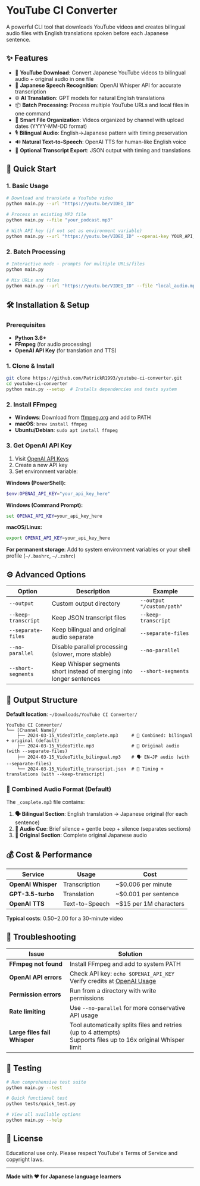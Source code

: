 # YouTube CI Converter

A powerful CLI tool that downloads YouTube videos and creates bilingual audio files with English translations spoken before each Japanese sentence.

## ✨ Features

- 🎵 **YouTube Download**: Convert Japanese YouTube videos to bilingual audio + original audio in one file
- 🎌 **Japanese Speech Recognition**: OpenAI Whisper API for accurate transcription
- 🌐 **AI Translation**: GPT models for natural English translations
- 📦 **Batch Processing**: Process multiple YouTube URLs and local files in one command
- 📁 **Smart File Organization**: Videos organized by channel with upload dates (YYYY-MM-DD format)
- 🎙️ **Bilingual Audio**: English→Japanese pattern with timing preservation
- 🔊 **Natural Text-to-Speech**: OpenAI TTS for human-like English voice
- 📄 **Optional Transcript Export**: JSON output with timing and translations

## 🚀 Quick Start

### 1. Basic Usage
```bash
# Download and translate a YouTube video
python main.py --url "https://youtu.be/VIDEO_ID"

# Process an existing MP3 file
python main.py --file "your_podcast.mp3"

# With API key (if not set as environment variable)
python main.py --url "https://youtu.be/VIDEO_ID" --openai-key YOUR_API_KEY
```

### 2. Batch Processing
```bash
# Interactive mode - prompts for multiple URLs/files
python main.py

# Mix URLs and files
python main.py --url "https://youtu.be/VIDEO_ID" --file "local_audio.mp3"
```

## 🛠️ Installation & Setup

### Prerequisites
- **Python 3.6+**
- **FFmpeg** (for audio processing)
- **OpenAI API Key** (for translation and TTS)

### 1. Clone & Install
```bash
git clone https://github.com/PatrickR1993/youtube-ci-converter.git
cd youtube-ci-converter
python main.py --setup  # Installs dependencies and tests system
```

### 2. Install FFmpeg
- **Windows**: Download from [ffmpeg.org](https://ffmpeg.org/download.html) and add to PATH
- **macOS**: `brew install ffmpeg`
- **Ubuntu/Debian**: `sudo apt install ffmpeg`

### 3. Get OpenAI API Key
1. Visit [OpenAI API Keys](https://platform.openai.com/api-keys)
2. Create a new API key
3. Set environment variable:

**Windows (PowerShell):**
```powershell
$env:OPENAI_API_KEY="your_api_key_here"
```

**Windows (Command Prompt):**
```cmd
set OPENAI_API_KEY=your_api_key_here
```

**macOS/Linux:**
```bash
export OPENAI_API_KEY=your_api_key_here
```

**For permanent storage**: Add to system environment variables or your shell profile (`~/.bashrc`, `~/.zshrc`)

## ⚙️ Advanced Options

| Option | Description | Example |
|--------|-------------|---------|
| `--output` | Custom output directory | `--output "/custom/path"` |
| `--keep-transcript` | Keep JSON transcript files | `--keep-transcript` |
| `--separate-files` | Keep bilingual and original audio separate | `--separate-files` |
| `--no-parallel` | Disable parallel processing (slower, more stable) | `--no-parallel` |
| `--short-segments` | Keep Whisper segments short instead of merging into longer sentences | `--short-segments` |

## 📁 Output Structure

**Default location**: `~/Downloads/YouTube CI Converter/`

```
YouTube CI Converter/
└── [Channel Name]/
    ├── 2024-03-15_VideoTitle_complete.mp3     # 🎯 Combined: bilingual + original (default)
    ├── 2024-03-15_VideoTitle.mp3              # 📼 Original audio (with --separate-files)
    ├── 2024-03-15_VideoTitle_bilingual.mp3    # 🗣️ EN→JP audio (with --separate-files)
    └── 2024-03-15_VideoTitle_transcript.json  # 📄 Timing + translations (with --keep-transcript)
```

### 🎵 Combined Audio Format (Default)

The `_complete.mp3` file contains:

1. **🗣️ Bilingual Section**: English translation → Japanese original (for each sentence)
2. **🔔 Audio Cue**: Brief silence + gentle beep + silence (separates sections)  
3. **📼 Original Section**: Complete original Japanese audio

## 💰 Cost & Performance

| Service | Usage | Cost |
|---------|-------|------|
| **OpenAI Whisper** | Transcription | ~$0.006 per minute |
| **GPT-3.5-turbo** | Translation | ~$0.001 per sentence |
| **OpenAI TTS** | Text-to-Speech | ~$15 per 1M characters |

**Typical costs**: $0.50-$2.00 for a 30-minute video

## 🔧 Troubleshooting

| Issue | Solution |
|-------|----------|
| **FFmpeg not found** | Install FFmpeg and add to system PATH |
| **OpenAI API errors** | Check API key: `echo $OPENAI_API_KEY`<br>Verify credits at [OpenAI Usage](https://platform.openai.com/usage) |
| **Permission errors** | Run from a directory with write permissions |
| **Rate limiting** | Use `--no-parallel` for more conservative API usage |
| **Large files fail Whisper** | Tool automatically splits files and retries (up to 4 attempts)<br>Supports files up to 16x original Whisper limit |

## 🧪 Testing

```bash
# Run comprehensive test suite
python main.py --test

# Quick functional test
python tests/quick_test.py

# View all available options
python main.py --help
```

## 📜 License

Educational use only. Please respect YouTube's Terms of Service and copyright laws.

---

**Made with ❤️ for Japanese language learners**
